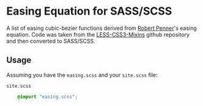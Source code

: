 # Easing Equation for SASS/SCSS

A list of easing cubic-bezier functions derived from [Robert Penner](http://twitter.com/robpenner)'s easing equation. Code was taken from the [LESS-CSS3-Mixins](https://github.com/MatthewWagerfield/LESS-CSS3-Mixins) github repository and then converted to SASS/SCSS.

## Usage

Assuming you have the `easing.scss` and your `site.scss` file:

`site.scss`
```scss
	@import "easing.scss";
```

